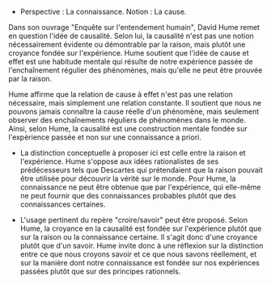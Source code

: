 - Perspective : La connaissance.
Notion : La cause.

Dans son ouvrage "Enquête sur l'entendement humain", David Hume remet en question l'idée de causalité. Selon lui, la causalité n'est pas une notion nécessairement évidente ou démontrable par la raison, mais plutôt une croyance fondée sur l'expérience. Hume soutient que l'idée de cause et effet est une habitude mentale qui résulte de notre expérience passée de l'enchaînement régulier des phénomènes, mais qu'elle ne peut être prouvée par la raison.

Hume affirme que la relation de cause à effet n'est pas une relation nécessaire, mais simplement une relation constante. Il soutient que nous ne pouvons jamais connaître la cause réelle d'un phénomène, mais seulement observer des enchaînements réguliers de phénomènes dans le monde. Ainsi, selon Hume, la causalité est une construction mentale fondée sur l'expérience passée et non sur une connaissance a priori.

- La distinction conceptuelle à proposer ici est celle entre la raison et l'expérience. Hume s'oppose aux idées rationalistes de ses prédécesseurs tels que Descartes qui prétendaient que la raison pouvait être utilisée pour découvrir la vérité sur le monde. Pour Hume, la connaissance ne peut être obtenue que par l'expérience, qui elle-même ne peut fournir que des connaissances probables plutôt que des connaissances certaines.

- L'usage pertinent du repère "croire/savoir" peut être proposé. Selon Hume, la croyance en la causalité est fondée sur l'expérience plutôt que sur la raison ou la connaissance certaine. Il s'agit donc d'une croyance plutôt que d'un savoir. Hume invite donc à une réflexion sur la distinction entre ce que nous croyons savoir et ce que nous savons réellement, et sur la manière dont notre connaissance est fondée sur nos expériences passées plutôt que sur des principes rationnels.
